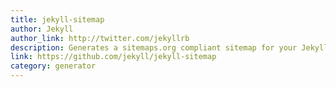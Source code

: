 ```yaml
---
title: jekyll-sitemap
author: Jekyll
author_link: http://twitter.com/jekyllrb
description: Generates a sitemaps.org compliant sitemap for your Jekyll site.
link: https://github.com/jekyll/jekyll-sitemap
category: generator
---
```


